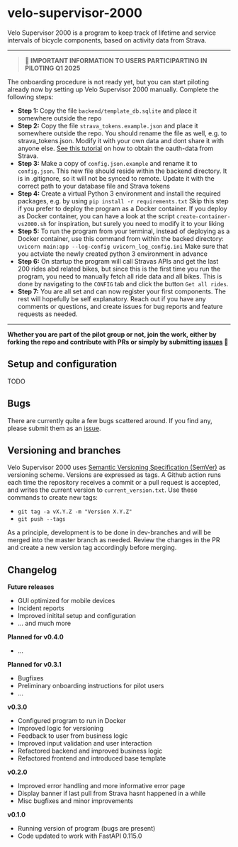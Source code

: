 # velo-supervisor-2000
Velo Supervisor 2000 is a program to keep track of lifetime and service intervals of bicycle components, based on activity data from Strava.

---
> **📡 IMPORTANT INFORMATION TO USERS PARTICIPARTING IN PILOTING Q1 2025**

The onboarding procedure is not ready yet, but you can start piloting already now by setting up Velo Supervisor 2000 manually. Complete the following steps:
- **Step 1:** Copy the file `backend/template_db.sqlite` and place it somewhere outside the repo
- **Step 2:** Copy the file `strava_tokens.example.json` and place it somewhere outside the repo. You should rename the file as well, e.g. to strava_tokens.json. Modify it with your own data and dont share it with anyone else. [See this tutorial](https://developers.strava.com/docs/getting-started/) on how to obtain the oauth-data from Strava.
- **Step 3:** Make a copy of `config.json.example` and rename it to `config.json`. This new file should reside within the backend directory. It is in .gitignore, so it will not be synced to remote. Update it with the correct path to your database file and Strava tokens
- **Step 4:** Create a virtual Python 3 environment and install the required packages, e.g. by using `pip install -r requirements.txt` Skip this step if you prefer to deploy the program as a Docker container. If you deploy as Docker container, you can have a look at the script `create-container-vs2000.sh` for inspiration, but surely you need to modify it to your liking
- **Step 5:** To run the program from your terminal, instead of deploying as a Docker container, use this command from within the backed directory: `uvicorn main:app --log-config uvicorn_log_config.ini` Make sure that you actviate the newly created python 3 environment in advance
- **Step 6:** On startup the program will call Stravas APIs and get the last 200 rides abd related bikes, but since this is the first time you run the program, you need to manually fetch all ride data and all bikes. This is done by navigating to the `CONFIG` tab and click the button `Get all rides`. 
- **Step 7:** You are all set and can now register your first components. The rest will hopefully be self explanatory. Reach out if you have any comments or questions, and create issues for bug reports and feature requests as needed.
---

**Whether you are part of the pilot group or not, join the work, either by forking the repo and contribute with PRs or simply by submitting <a href="https://github.com/xivind/velo-supervisor-2000/issues" class="text-decoration-none">issues</a> 🙋**

## Setup and configuration
TODO

## Bugs
There are currently quite a few bugs scattered around. If you find any, please submit them as an <a href="https://github.com/xivind/velo-supervisor-2000/issues" class="text-decoration-none">issue</a>.

## Versioning and branches
Velo Supervisor 2000 uses <a href="https://semver.org/" class="text-decoration-none">Semantic Versioning Specification (SemVer)</a> as versioning scheme. Versions are expressed as tags. A Github action runs each time the repository receives a commit or a pull request is accepted, and writes the current version to `current_version.txt`. Use these commands to create new tags:
- `git tag -a vX.Y.Z -m "Version X.Y.Z"`
- `git push --tags`

As a principle, development is to be done in dev-branches and will be merged into the master branch as needed. Review the changes in the PR and create a new version tag accordingly before merging.

## Changelog

**Future releases**
- GUI optimized for mobile devices
- Incident reports
- Improved initital setup and configuration
- ... and much more

**Planned for v0.4.0**
- ...

**Planned for v0.3.1**
- Bugfixes
- Preliminary onboarding instructions for pilot users
- ...

**v0.3.0**
- Configured program to run in Docker
- Improved logic for versioning 
- Feedback to user from business logic
- Improved input validation and user interaction
- Refactored backend and improved business logic
- Refactored frontend and introduced base template

**v0.2.0**
- Improved error handling and more informative error page
- Display banner if last pull from Strava hasnt happened in a while
- Misc bugfixes and minor improvements

**v0.1.0**
- Running version of program (bugs are present)
- Code updated to work with FastAPI 0.115.0